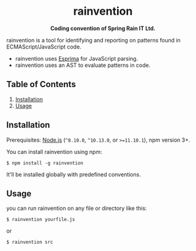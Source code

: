 <div align="center">
    <h1>rainvention</h1>
</div>

<div align="center">
  <strong>Coding convention of Spring Rain IT Ltd.</strong>
</div>

rainvention is a tool for identifying and reporting on patterns found in ECMAScript/JavaScript code.

- rainvention uses [Esprima](https://www.npmjs.com/package/esprima) for JavaScript parsing.
- rainvention uses an AST to evaluate patterns in code.

## Table of Contents

1. [Installation](#installation)
1. [Usage](#usage)

## <a name="installation"></a>Installation

Prerequisites: [Node.js](https://nodejs.org/) (`^8.10.0`, `^10.13.0`, or `>=11.10.1`), npm version 3+.

You can install rainvention using npm:

```
$ npm install -g rainvention
```

It'll be installed globally with predefined conventions.

## <a name="usage"></a>Usage

you can run rainvention on any file or directory like this:

```
$ rainvention yourfile.js
```

or

```
$ rainvention src
```

